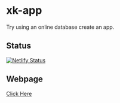 # xk-app

Try using an online database create an app.

## Status
[![Netlify Status](https://api.netlify.com/api/v1/badges/ec578e04-e236-401d-90da-438dc356f41e/deploy-status)](https://app.netlify.com/sites/xk-app/deploys)

## Webpage
[Click Here](https://xk-app.netlify.app/)